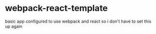 # webpack-react-template
basic app configured to use webpack and react so i don't have to set this up again

